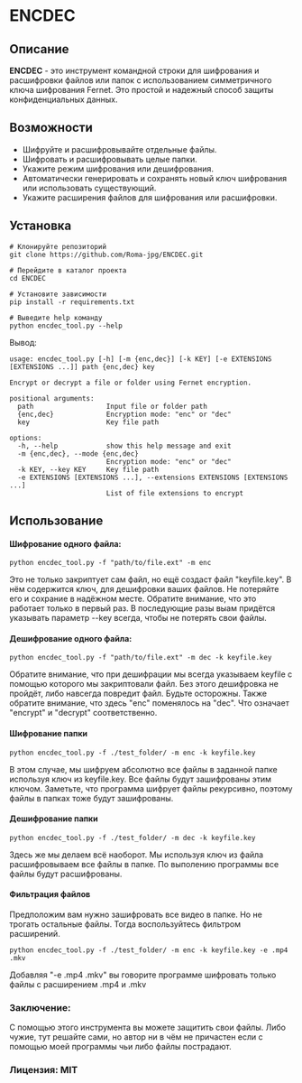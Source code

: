 # ENCDEC

## Описание

**ENCDEC** - это инструмент командной строки для шифрования и расшифровки файлов или папок с использованием симметричного ключа шифрования Fernet. Это простой и надежный способ защиты конфиденциальных данных.

## Возможности
- Шифруйте и расшифровывайте отдельные файлы.
- Шифровать и расшифровывать целые папки.
- Укажите режим шифрования или дешифрования.
- Автоматически генерировать и сохранять новый ключ шифрования или использовать существующий.
- Укажите расширения файлов для шифрования или расшифровки.

## Установка

```
# Клонируйте репозиторий 
git clone https://github.com/Roma-jpg/ENCDEC.git

# Перейдите в каталог проекта
cd ENCDEC

# Установите зависимости
pip install -r requirements.txt

# Выведите help команду
python encdec_tool.py --help
```
Вывод:

```
usage: encdec_tool.py [-h] [-m {enc,dec}] [-k KEY] [-e EXTENSIONS [EXTENSIONS ...]] path {enc,dec} key

Encrypt or decrypt a file or folder using Fernet encryption.

positional arguments:
  path                  Input file or folder path
  {enc,dec}             Encryption mode: "enc" or "dec"
  key                   Key file path

options:
  -h, --help            show this help message and exit
  -m {enc,dec}, --mode {enc,dec}
                        Encryption mode: "enc" or "dec"
  -k KEY, --key KEY     Key file path
  -e EXTENSIONS [EXTENSIONS ...], --extensions EXTENSIONS [EXTENSIONS ...]
                        List of file extensions to encrypt

```

## Использование

#### Шифрование одного файла:
```
python encdec_tool.py -f "path/to/file.ext" -m enc
```
Это не только закриптует сам файл, но ещё создаст файл "keyfile.key". В нём содержится ключ, для дешифровки ваших файлов. Не потеряйте его и сохрание в надёжном месте.
Обратите внимание, что это работает только в первый раз. В последующие разы выам придётся указывать параметр --key всегда, чтобы не потерять свои файлы.

#### Дешифрование одного файла:
```
python encdec_tool.py -f "path/to/file.ext" -m dec -k keyfile.key
```

Обратите внимание, что при дешифрации мы всегда указываем keyfile с помощью которого  мы закриптовали файл. Без этого дешифровка не пройдёт, либо навсегда повредит файл. Будьте осторожны.
Также обратите внимание, что здесь "enc" поменялось на "dec".
Что означает "encrypt" и "decrypt" соответственно.

#### Шифрование папки
```
python encdec_tool.py -f ./test_folder/ -m enc -k keyfile.key
```
В этом случае, мы шифруем абсолютно все файлы в заданной папке используя ключ из keyfile.key. Все файлы будут зашифрованы этим ключом.
Заметьте, что программа шифрует файлы рекурсивно, поэтому файлы в папках тоже будут зашифрованы.

#### Дешифрование папки
```
python encdec_tool.py -f ./test_folder/ -m dec -k keyfile.key
```

Здесь же мы делаем всё наоборот. Мы используя ключ из файла расшифровываем все файлы в папке. По выполению программы все файлы будут расшифрованы.

#### Фильтрация файлов
Предположим вам нужно зашифровать все видео в папке. Но не трогать остальные файлы. Тогда воспользуйтесь фильтром расширений.

```
python encdec_tool.py -f ./test_folder/ -m enc -k keyfile.key -e .mp4 .mkv
```

Добавляя "-e .mp4 .mkv" вы говорите программе шифровать только файлы с расширением .mp4 и .mkv

### Заключение:
С помощью этого инструмента вы можете защитить свои файлы. Либо чужие, тут решайте сами, но автор ни в чём не причастен если с помощью моей программы чьи либо файлы пострадают. 

### Лицензия: MIT
